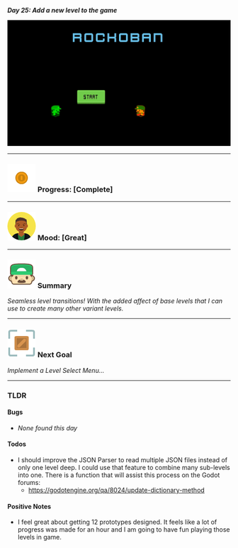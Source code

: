 ***Day 25: Add a new level to the game***

![](https://raw.githubusercontent.com/Mtaethefarmer/Rockoban/gh-pages/assets/gifs/Day25.gif)

---
### ![](/assets/icons/coin.png "coin") **Progress: [Complete]**

---
### ![](/assets/icons/mood/great.png "coin") **Mood: [Great]**

---
### ![](/assets/icons/face.png "face") **Summary**
*Seamless level transitions! With the added affect of base levels that I can use to create many other variant levels.*

---
### ![](/assets/icons/next_goal.png "face") **Next Goal**
*Implement a Level Select Menu...*

---
### **TLDR**

#### **Bugs**

* *None found this day*

#### **Todos**

* I should improve the JSON Parser to read multiple JSON files instead of only one level deep. I could use that feature to combine many sub-levels into one. There is a function that will assist this process on the Godot forums:
    * https://godotengine.org/qa/8024/update-dictionary-method
    

#### **Positive Notes**

* I feel great about getting 12 prototypes designed. It feels like a lot of progress was made for an hour and I am going to have fun playing those levels in game.